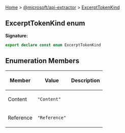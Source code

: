 [Home](./index) &gt; [@microsoft/api-extractor](./api-extractor.md) &gt; [ExcerptTokenKind](./api-extractor.excerpttokenkind.md)

## ExcerptTokenKind enum


<b>Signature:</b>

```typescript
export declare const enum ExcerptTokenKind 
```

## Enumeration Members

|  <p>Member</p> | <p>Value</p> | <p>Description</p> |
|  --- | --- | --- |
|  <p>Content</p> | <p>`"Content"`</p> |  |
|  <p>Reference</p> | <p>`"Reference"`</p> |  |

